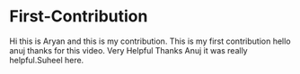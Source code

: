 # First-Contribution
Hi this is Aryan and this is my contribution.
This is my first contribution
hello anuj thanks for this video. Very Helpful
Thanks Anuj it was really helpful.Suheel here.
